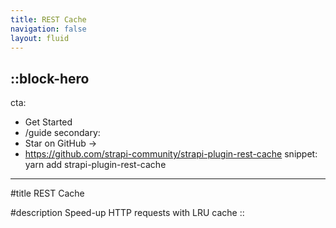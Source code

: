 ```yaml
---
title: REST Cache
navigation: false
layout: fluid
---
```


## ::block-hero

cta:

- Get Started
- /guide
  secondary:
- Star on GitHub →
- https://github.com/strapi-community/strapi-plugin-rest-cache
  snippet: yarn add strapi-plugin-rest-cache

---

#title
REST Cache

#description
Speed-up HTTP requests with LRU cache
::
